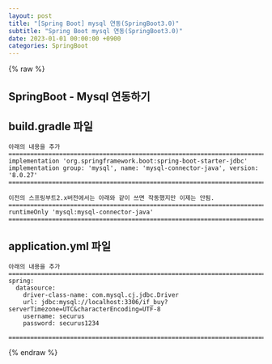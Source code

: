 ```yaml
---
layout: post
title: "[Spring Boot] mysql 연동(SpringBoot3.0)"
subtitle: "Spring Boot mysql 연동(SpringBoot3.0)"
date: 2023-01-01 00:00:00 +0900
categories: SpringBoot
---
```

{% raw %}
## SpringBoot - Mysql 연동하기  
  
## build.gradle 파일  
	아래의 내용을 추가  
	=================================================================================================================  
    implementation 'org.springframework.boot:spring-boot-starter-jdbc'  
    implementation group: 'mysql', name: 'mysql-connector-java', version: '8.0.27'  
	=================================================================================================================  
  
	이전의 스프링부트2.x버전에서는 아래와 같이 쓰면 작동했지만 이제는 안됨.  
	=================================================================================================================  
	runtimeOnly 'mysql:mysql-connector-java'  
	=================================================================================================================  
  
## application.yml 파일  
	아래의 내용을 추가  
	=================================================================================================================  
	spring:  
	  datasource:  
		driver-class-name: com.mysql.cj.jdbc.Driver  
		url: jdbc:mysql://localhost:3306/if_buy?serverTimezone=UTC&characterEncoding=UTF-8  
		username: securus  
		password: securus1234  
  
	=================================================================================================================  
  

{% endraw %}
